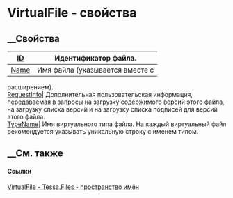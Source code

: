 # VirtualFile - свойства
##  __Свойства
[ID](P_Tessa_Files_VirtualFile_ID.htm)|  Идентификатор файла.  
---|---  
[Name](P_Tessa_Files_VirtualFile_Name.htm)|  Имя файла (указывается вместе с
расширением).  
[RequestInfo](P_Tessa_Files_VirtualFile_RequestInfo.htm)|  Дополнительная
пользовательская информация, передаваемая в запросы на загрузку содержимого
версий этого файла, на загрузку списка версий и на загрузку списка подписей
для версий этого файла.  
[TypeName](P_Tessa_Files_VirtualFile_TypeName.htm)|  Имя виртуального типа
файла. На каждый виртуальный файл рекомендуется указывать уникальную строку с
именем типом.  
## __См. также
#### Ссылки
[VirtualFile - ](T_Tessa_Files_VirtualFile.htm)
[Tessa.Files - пространство имён](N_Tessa_Files.htm)
